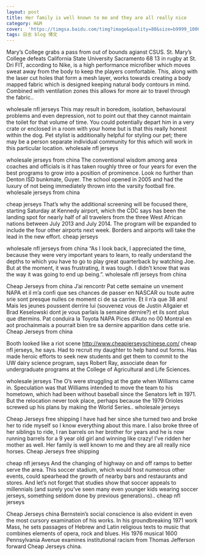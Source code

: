 ```yaml
---
layout: post
title: Her family is well known to me and they are all really nice
category: H&M
cover:  'https://timgsa.baidu.com/timg?image&quality=80&size=b9999_10000&sec=1509809418770&di=958b0132c0d1ea548eb9edc473113e0b&imgtype=0&src=http%3A%2F%2Fi2.hdslb.com%2Fbfs%2Farchive%2F0208b5a38b8404e9b1e4adb66808f9f53ae0e524.jpg'
tags: 日志 blog 博文 
---
```


Mary’s College grabs a pass from out of bounds agianst CSUS. St. Mary’s College defeats California State University Sacramento 68 13 in rugby at St. Dri FIT, according to Nike, is a high performance microfiber which moves sweat away from the body to keep the players comfortable. This, along with the laser cut holes that form a mesh layer, works towards creating a body mapped fabric which is designed keeping natural body contours in mind. Combined with ventilation zones this allows for more air to travel through the fabric..

wholesale nfl jerseys This may result in boredom, isolation, behavioural problems and even depression, not to point out that they cannot maintain the toilet for that volume of time. You could potentially depart him in a very crate or enclosed in a room with your home but is that this really honest within the dog. Pet stylist is additionally helpful for styling our pet; there may be a person separate individual community for this which will work in this particular location. wholesale nfl jerseys

wholesale jerseys from china The conventional wisdom among area coaches and officials is it has taken roughly three or four years for even the best programs to grow into a position of prominence. Look no further than Denton ISD bunkmate, Guyer. The school opened in 2005 and had the luxury of not being immediately thrown into the varsity football fire. wholesale jerseys from china

cheap jerseys That’s why the additional screening will be focused there, starting Saturday at Kennedy airport, which the CDC says has been the landing spot for nearly half of all travelers from the three West African nations between July 2013 and July 2014. The program will be expanded to include the four other airports next week. Borders and airports will take the lead in the new effort. cheap jerseys

wholesale nfl jerseys from china “As I look back, I appreciated the time, because they were very important years to learn, to really understand the depths to which you have to go to play great quarterback by watching Joe. But at the moment, it was frustrating, it was tough. I didn’t know that was the way it was going to end up being.”. wholesale nfl jerseys from china

Cheap Jerseys from china J’ai rencontr Pat cette semaine un vnement NAPA et il m’a confi que ses chances de passer en NASCAR ou toute autre srie sont presque nulles ce moment ci de sa carrire. Et il n’a que 38 ans! Mais les jeunes poussent derrire lui (souvenez vous de Justin Allgaier et Brad Keselowski dont je vous parlais la semaine dernire?) et ils sont plus que dtermins. Pat conduira la Toyota NAPA Pices d’Auto no 00 Montral en aot prochainmais a pourrait bien tre sa dernire apparition dans cette srie. Cheap Jerseys from china

Booth looked like a riot scene http://www.cheapjerseyschinese.com/ cheap nfl jerseys, he says. Had to recruit my daughter to help hand out forms. Has made heroic efforts to seek new students and get them to commit to the UW dairy science program, says Robert Ray, associate dean for undergraduate programs at the College of Agricultural and Life Sciences.

wholesale jerseys The O’s were struggling at the gate when Williams came in. Speculation was that Williams intended to move the team to his hometown, which had been without baseball since the Senators left in 1971. But the relocation never took place, perhaps because the 1979 Orioles screwed up his plans by making the World Series.. wholesale jerseys

Cheap Jerseys free shipping I have had her since she turned two and broke her to ride myself so I know everything about this mare. I also broke three of her siblings to ride, I ran barrels on her brother for years and he is now running barrels for a 9 year old girl and winning like crazy! I’ve ridden her mother as well. Her family is well known to me and they are all really nice horses. Cheap Jerseys free shipping

cheap nfl jerseys And the changing of highway on and off ramps to better serve the area. This soccer stadium, which would host numerous other events, could spearhead the growth of nearby bars and restaurants and stores. And let’s not forget that studies show that soccer appeals to millennials (and surely you’ve seen many even younger kids wearing soccer jerseys, something seldom done by previous generations).. cheap nfl jerseys

Cheap Jerseys china Bernstein’s social conscience is also evident in even the most cursory examination of his works. In his groundbreaking 1971 work Mass, he sets passages of Hebrew and Latin religious texts to music that combines elements of opera, rock and blues. His 1976 musical 1600 Pennsylvania Avenue examines institutional racism from Thomas Jefferson forward Cheap Jerseys china.